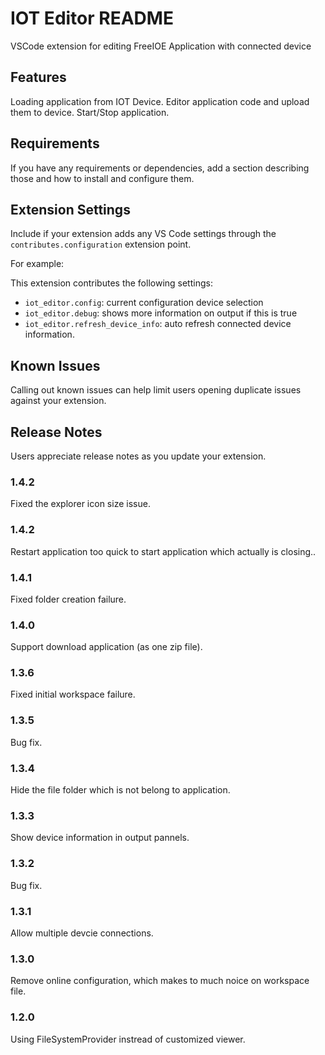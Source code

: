 # IOT Editor README

VSCode extension for editing FreeIOE Application with connected device

## Features

Loading application from IOT Device.
Editor application code and upload them to device.
Start/Stop application.

## Requirements

If you have any requirements or dependencies, add a section describing those and how to install and configure them.

## Extension Settings

Include if your extension adds any VS Code settings through the `contributes.configuration` extension point.

For example:

This extension contributes the following settings:

* `iot_editor.config`: current configuration device selection
* `iot_editor.debug`: shows more information on output if this is true
* `iot_editor.refresh_device_info`: auto refresh connected device information.

## Known Issues

Calling out known issues can help limit users opening duplicate issues against your extension.

## Release Notes

Users appreciate release notes as you update your extension.

### 1.4.2

Fixed the explorer icon size issue.

### 1.4.2

Restart application too quick to start application which actually is closing..

### 1.4.1

Fixed folder creation failure.

### 1.4.0

Support download application (as one zip file).

### 1.3.6

Fixed initial workspace failure.

### 1.3.5

Bug fix.

### 1.3.4

Hide the file folder which is not belong to application.

### 1.3.3

Show device information in output pannels.

### 1.3.2

Bug fix.

### 1.3.1

Allow multiple devcie connections.

### 1.3.0

Remove online configuration, which makes to much noice on workspace file.

### 1.2.0

Using FileSystemProvider instread of customized viewer.
